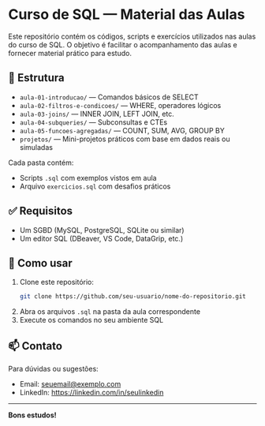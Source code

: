 # Curso de SQL — Material das Aulas

Este repositório contém os códigos, scripts e exercícios utilizados nas aulas do curso de SQL. O objetivo é facilitar o acompanhamento das aulas e fornecer material prático para estudo.

## 📁 Estrutura

- `aula-01-introducao/` — Comandos básicos de SELECT  
- `aula-02-filtros-e-condicoes/` — WHERE, operadores lógicos  
- `aula-03-joins/` — INNER JOIN, LEFT JOIN, etc.  
- `aula-04-subqueries/` — Subconsultas e CTEs  
- `aula-05-funcoes-agregadas/` — COUNT, SUM, AVG, GROUP BY  
- `projetos/` — Mini-projetos práticos com base em dados reais ou simuladas

Cada pasta contém:
- Scripts `.sql` com exemplos vistos em aula
- Arquivo `exercicios.sql` com desafios práticos

## ✅ Requisitos

- Um SGBD (MySQL, PostgreSQL, SQLite ou similar)
- Um editor SQL (DBeaver, VS Code, DataGrip, etc.)

## 🚀 Como usar

1. Clone este repositório:
   ```bash
   git clone https://github.com/seu-usuario/nome-do-repositorio.git
   ```
2. Abra os arquivos `.sql` na pasta da aula correspondente
3. Execute os comandos no seu ambiente SQL

## 📫 Contato

Para dúvidas ou sugestões:
- Email: seuemail@exemplo.com
- LinkedIn: https://linkedin.com/in/seulinkedin

---

**Bons estudos!**
